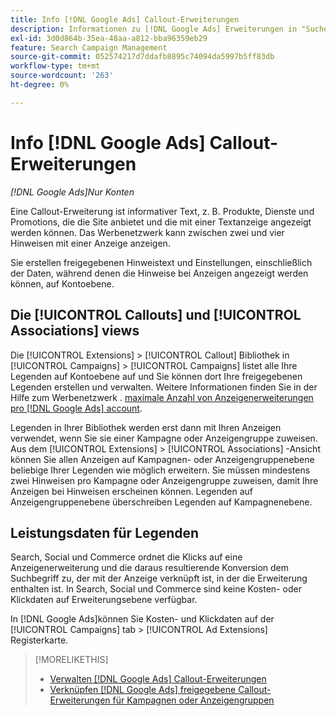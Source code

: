 ```yaml
---
title: Info [!DNL Google Ads] Callout-Erweiterungen
description: Informationen zu [!DNL Google Ads] Erweiterungen in "Suchen", "Social"und "Commerce"hinzufügen.
exl-id: 3d0d864b-35ea-48aa-a812-bba96359eb29
feature: Search Campaign Management
source-git-commit: 052574217d7ddafb8895c74094da5997b5ff83db
workflow-type: tm+mt
source-wordcount: '263'
ht-degree: 0%

---
```


# Info [!DNL Google Ads] Callout-Erweiterungen

*[!DNL Google Ads]Nur Konten*

Eine Callout-Erweiterung ist informativer Text, z. B. Produkte, Dienste und Promotions, die die Site anbietet und die mit einer Textanzeige angezeigt werden können. Das Werbenetzwerk kann zwischen zwei und vier Hinweisen mit einer Anzeige anzeigen.

Sie erstellen freigegebenen Hinweistext und Einstellungen, einschließlich der Daten, während denen die Hinweise bei Anzeigen angezeigt werden können, auf Kontoebene.

## Die [!UICONTROL Callouts] und [!UICONTROL Associations] views

Die [!UICONTROL Extensions] > [!UICONTROL Callout] Bibliothek in [!UICONTROL Campaigns] > [!UICONTROL Campaigns] listet alle Ihre Legenden auf Kontoebene auf und Sie können dort Ihre freigegebenen Legenden erstellen und verwalten. Weitere Informationen finden Sie in der Hilfe zum Werbenetzwerk . [maximale Anzahl von Anzeigenerweiterungen pro [!DNL Google Ads] account](https://support.google.com/google-ads/answer/6372658?hl=en).

Legenden in Ihrer Bibliothek werden erst dann mit Ihren Anzeigen verwendet, wenn Sie sie einer Kampagne oder Anzeigengruppe zuweisen. Aus dem [!UICONTROL Extensions] > [!UICONTROL Associations] -Ansicht können Sie allen Anzeigen auf Kampagnen- oder Anzeigengruppenebene beliebige Ihrer Legenden wie möglich erweitern. Sie müssen mindestens zwei Hinweisen pro Kampagne oder Anzeigengruppe zuweisen, damit Ihre Anzeigen bei Hinweisen erscheinen können. Legenden auf Anzeigengruppenebene überschreiben Legenden auf Kampagnenebene.

## Leistungsdaten für Legenden

Search, Social und Commerce ordnet die Klicks auf eine Anzeigenerweiterung und die daraus resultierende Konversion dem Suchbegriff zu, der mit der Anzeige verknüpft ist, in der die Erweiterung enthalten ist. In Search, Social und Commerce sind keine Kosten- oder Klickdaten auf Erweiterungsebene verfügbar.

In [!DNL Google Ads]können Sie Kosten- und Klickdaten auf der [!UICONTROL Campaigns] tab > [!UICONTROL Ad Extensions] Registerkarte.

>[!MORELIKETHIS]
>
>* [Verwalten [!DNL Google Ads] Callout-Erweiterungen](callout-extension-manage.md)
>* [Verknüpfen [!DNL Google Ads] freigegebene Callout-Erweiterungen für Kampagnen oder Anzeigengruppen](callout-extension-associate.md)
